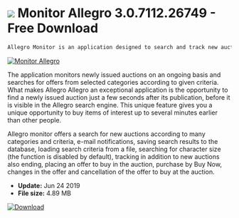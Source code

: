 # ![](https://cdn.softexe.net/static/icon/1/monitor-allegro-8507.png) Monitor Allegro 3.0.7112.26749 - Free Download

```sh
Allegro Monitor is an application designed to search and track new auctions on Allegro, dedicated for Windows 7, 8 and 10.
```
[![Monitor Allegro](https://gallery.dpcdn.pl/imgc/Tools/65760/g_-_420x350_1.5_-_x20160219223240_0.png)](https://softexe.net/win/hobbies-lifestyle/other/monitor-allegro:heRg.html)

The application monitors newly issued auctions on an ongoing basis and searches for offers from selected categories according to given criteria. What makes Allegro Allegro an exceptional application is the opportunity to find a newly issued auction just a few seconds after its publication, before it is visible in the Allegro search engine. This unique feature gives you a unique opportunity to buy items of interest up to several minutes earlier than other people.
 
 Allegro monitor offers a search for new auctions according to many categories and criteria, e-mail notifications, saving search results to the database, loading search criteria from a file, searching for character size (the function is disabled by default), tracking in addition to new auctions also ending, placing an offer to buy in the auction, purchase by Buy Now, changes in the offer and cancellation of the offer to buy at the auction.


- **Update:** Jun 24 2019
- **File size:** 4.89 MB

[![Download](https://cdn.softexe.net/static/img/download.png)](https://softexe.net/win/hobbies-lifestyle/other/monitor-allegro:heRg.html)

